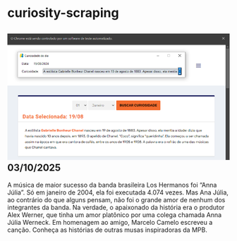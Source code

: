 # curiosity-scraping
![Budget](./execucao.png)
03/10/2025
-
A música de maior sucesso da banda brasileira Los Hermanos foi “Anna Júlia”. Só em janeiro de 2004, ela foi executada 4.074 vezes. Mas Ana Júlia, ao contrário do que alguns pensam, não foi o grande amor de nenhum dos integrantes da banda. Na verdade, o apaixonado da história era o produtor Alex Werner, que tinha um amor platônico por uma colega chamada Anna Júlia Werneck. Em homenagem ao amigo, Marcelo Camelo escreveu a canção. Conheça as histórias de outras musas inspiradoras da MPB.
